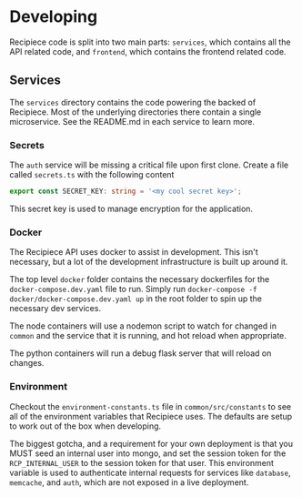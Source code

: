 # Developing

Recipiece code is split into two main parts: `services`, which contains all the API related code, and `frontend`, which contains the frontend related code.

## Services
The `services` directory contains the code powering the backed of Recipiece.
Most of the underlying directories there contain a single microservice.
See the README.md in each service to learn more.

### Secrets
The `auth` service will be missing a critical file upon first clone.
Create a file called `secrets.ts` with the following content
```typescript
export const SECRET_KEY: string = '<my cool secret key>';
```

This secret key is used to manage encryption for the application.

### Docker
The Recipiece API uses docker to assist in development.
This isn't necessary, but a lot of the development infrastructure is built up around it.

The top level `docker` folder contains the necessary dockerfiles for the `docker-compose.dev.yaml` file to run.
Simply run `docker-compose -f docker/docker-compose.dev.yaml up` in the root folder to spin up the necessary dev services.

The node containers will use a nodemon script to watch for changed in `common` and the service that it is running, and hot reload when appropriate.

The python containers will run a debug flask server that will reload on changes.

### Environment
Checkout the `environment-constants.ts` file in `common/src/constants` to see all of the environment variables that Recipiece uses.
The defaults are setup to work out of the box when developing.

The biggest gotcha, and a requirement for your own deployment is that you MUST seed an internal user into mongo, and set the session token for the `RCP_INTERNAL_USER` to the session token for that user.
This environment variable is used to authenticate internal requests for services like `database`, `memcache`, and `auth`, which are not exposed in a live deployment.
